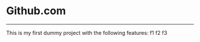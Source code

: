 # Github.com
-------------------
This is my first dummy project with the following features:
f1
f2
f3

